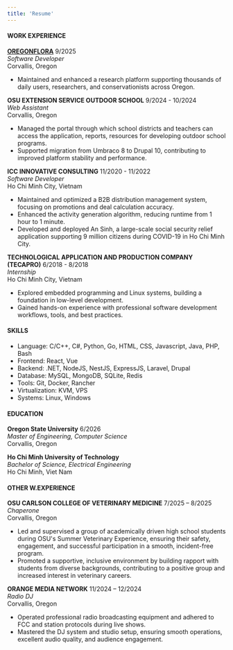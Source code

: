 ```yaml
---
title: 'Resume'
---
```

#### WORK EXPERIENCE

[**OREGONFLORA**](https://oregonflora.org/) 9/2025  
*Software Developer*  
Corvallis, Oregon
- Maintained and enhanced a research platform supporting
thousands of daily users, researchers, and conservationists across Oregon.

**OSU EXTENSION SERVICE OUTDOOR SCHOOL** 9/2024 - 10/2024  
*Web Assistant*  
Corvallis, Oregon
- Managed the portal through which school districts and
teachers can access the application, reports, resources
for developing outdoor school programs.
- Supported migration from Umbraco 8 to Drupal 10, contributing
to improved platform stability and performance.

**ICC INNOVATIVE CONSULTING** 11/2020 - 11/2022  
*Software Developer*  
Ho Chi Minh City, Vietnam
- Maintained and optimized a B2B distribution management system,
focusing on promotions and deal calculation accuracy.
- Enhanced the activity generation algorithm, reducing runtime from 1 hour to 1 minute.
- Developed and deployed An Sinh, a large-scale social security relief application
supporting 9 million citizens during COVID-19 in Ho Chi Minh City.

**TECHNOLOGICAL APPLICATION AND PRODUCTION COMPANY
(TECAPRO)** 6/2018 - 8/2018  
*Internship*  
Ho Chi Minh City, Vietnam
- Explored embedded programming and Linux systems, building a foundation in low-level development.
- Gained hands-on experience with professional software development workflows,
tools, and best practices.

#### SKILLS
- Language: C/C++, C#, Python, Go, HTML, CSS, Javascript, Java, PHP, Bash
- Frontend: React, Vue
- Backend: .NET, NodeJS, NestJS, ExpressJS, Laravel, Drupal
- Database: MySQL, MongoDB, SQLite, Redis
- Tools: Git, Docker, Rancher
- Virtualization: KVM, VPS
- Systems: Linux, Windows

#### EDUCATION

**Oregon State University** 6/2026  
*Master of Engineering, Computer Science*  
Corvallis, Oregon

**Ho Chi Minh University of Technology**  
*Bachelor of Science, Electrical Engineering*  
Ho Chi Minh, Viet Nam

#### OTHER W.EXPERIENCE

**OSU CARLSON COLLEGE OF VETERINARY MEDICINE** 7/2025 – 8/2025  
*Chaperone*  
Corvallis, Oregon
- Led and supervised a group of academically driven high school students during OSU's Summer Veterinary Experience, ensuring their safety, engagement, and successful participation in a smooth, incident-free program.
- Promoted a supportive, inclusive environment by building rapport with students from diverse backgrounds, contributing to a positive group and increased interest in veterinary careers.

**ORANGE MEDIA NETWORK** 11/2024 – 12/2024  
*Radio DJ*  
Corvallis, Oregon
- Operated professional radio broadcasting equipment and
adhered to FCC and station protocols during live shows.
- Mastered the DJ system and studio setup, ensuring smooth operations, excellent
audio quality, and audience engagement.
